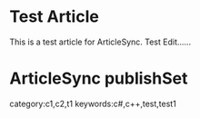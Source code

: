 # Test Article
This is a test article for ArticleSync.
Test Edit......

# ArticleSync publishSet
category:c1,c2,t1
keywords:c#,c++,test,test1